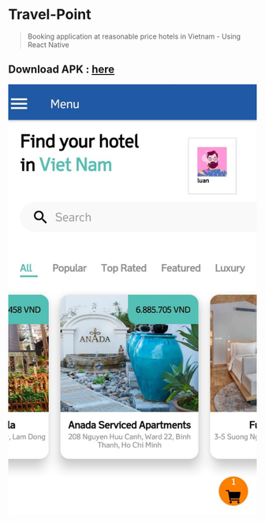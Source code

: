 # Travel-Point

> Booking application at reasonable price hotels in Vietnam - Using React Native

## Download APK : [here](https://exp-shell-app-assets.s3.us-west-1.amazonaws.com/android/%40thanhloc1308/Travel-114ef818224e49979fbcafb5d81641c4-signed.apk)

![alt](https://github.com/NgTheLuan/Travel-Point/blob/main/Frontend/assets/Menu.jpg)
